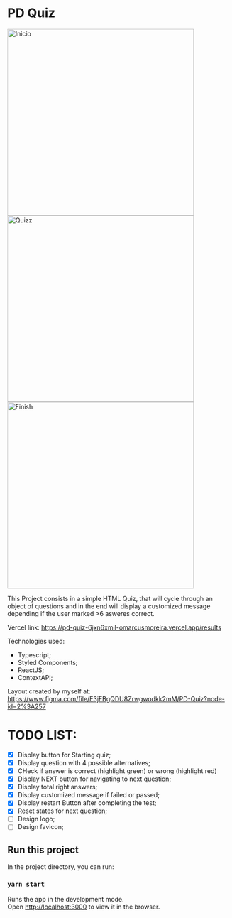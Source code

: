 # PD Quiz

<img width="420" alt="Inicio" src="https://user-images.githubusercontent.com/33607358/143507450-86716b4f-8e8a-40e2-af40-fdd1d389251c.png"> <img width="420" alt="Quizz" src="https://user-images.githubusercontent.com/33607358/143507453-351f576a-2aad-4085-9fa6-f2f69df1cb1f.png"> <img width="420" alt="Finish" src="https://user-images.githubusercontent.com/33607358/143507454-e2467308-5110-42ef-aef9-f4a88edf5214.png">

This Project consists in a simple HTML Quiz, that will cycle through an object of questions and in the end will display a customized message depending if the user marked >6 asweres correct.

Vercel link: https://pd-quiz-6jxn6xmil-omarcusmoreira.vercel.app/results

Technologies used:

- Typescript;
- Styled Components;
- ReactJS;
- ContextAPI;

Layout created by myself at: https://www.figma.com/file/E3jFBgQDU8Zrwgwodkk2mM/PD-Quiz?node-id=2%3A257

# TODO LIST:

- [x] Display button for Starting quiz;
- [x] Display question with 4 possible alternatives;
- [x] CHeck if answer is correct (highlight green) or wrong (highlight red)
- [x] Display NEXT button for navigating to next question;
- [x] Display total right answers;
- [x] Display customized message if failed or passed;
- [x] Display restart Button after completing the test;
- [x] Reset states for next question;
- [ ] Design logo;
- [ ] Design favicon;

## Run this project

In the project directory, you can run:

### `yarn start`

Runs the app in the development mode.\
Open [http://localhost:3000](http://localhost:3000) to view it in the browser.
